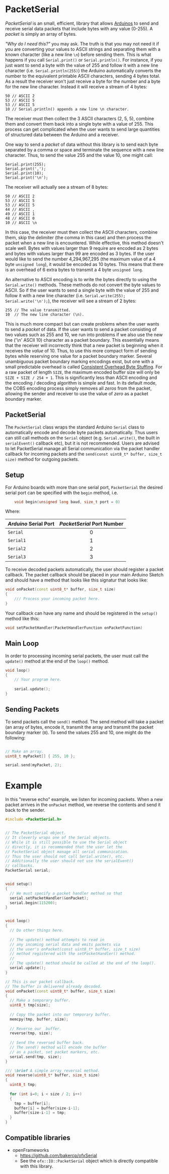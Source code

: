 PacketSerial
============

_PacketSerial_ is an small, efficient, library that allows [Arduinos](http://www.arduino.cc/) to send and receive serial data packets that include bytes with any value (0-255).  A _packet_ is simply an array of bytes.

_"Why do I need this?"_ you may ask.  The truth is that you may not need it if you are converting your values to ASCII strings and separating them with a known character (like a new line `\n`) before sending them.   This is what happens if you call `Serial.print()` or `Serial.println()`.  For instance, if you just want to send a byte with the value of 255 and follow it with a new line character (i.e. `Serial.println(255)`) the Arduino automatically converts the number to the equivalent printable ASCII characters, sending 4 bytes total.  As a result the receiver won't just receive a byte for the number and a byte for the new line character.  Instead it will receive a stream of 4 bytes:

```
50 // ASCII 2
53 // ASCII 5
53 // ASCII 5
10 // Serial.println() appends a new line \n character.
```

The receiver must then collect the 3 ASCII characters (2, 5, 5), combine them and convert them back into a single byte with a value of 255.  This process can get complicated when the user wants to send large quantities of structured data between the Arduino and a receiver.

One way to send a _packet_ of data without this library is to send each byte separated by a comma or space and terminate the sequence with a new line character.  Thus, to send the value 255 and the value 10, one might call:

```
Serial.print(255);
Serial.print(',');
Serial.print(10);
Serial.print('\n');
```

The receiver will actually see a stream of 8 bytes:

```
50 // ASCII 2
53 // ASCII 5
53 // ASCII 5
44 // ASCII ,
49 // ASCII 1
48 // ASCII 0
10 // ASCII \n
```

In this case, the receiver must then collect the ASCII characters, combine them, skip the delimiter (the comma in this case) and then process the packet when a new line is encountered.  While effective, this method doesn't scale well.  Bytes with values larger than 9 require are encoded as 2 bytes and bytes with values larger than 99 are encoded as 3 bytes.  If the user would like to send the number 4,294,967,295 (the maximum value of a 4 byte `unsigned long`), it would be encoded as 10 bytes.  This means that there is an overhead of 6 extra bytes to transmit a 4 byte `unsigned long`.

An alternative to ASCII encoding is to write the bytes directly to using the `Serial.write()` methods.  These methods do not convert the byte values to ASCII.  So if the user wants to send a single byte with the value of 255 and follow it with a new line character (i.e. `Serial.write(255); Serial.write('\n');`), the receiver will see a stream of 2 bytes:

```
255 // The value transmitted.
10  // The new line character (\n).
```

This is much more compact but can create problems when the user wants to send a _packet_ of data.  If the user wants to send a packet consisting of two values such as 255 and 10, we run into problems if we also use the new line ('\n' ASCII 10) character as a packet boundary.  This essentially means that the receiver will incorrectly think that a new packet is beginning when it receives the _value_ of 10.  Thus, to use this more compact form of sending bytes while reserving one value for a packet boundary marker.  Several unambiguous packet boundary marking encodings exist, but one with a small predictable overhead is called [Consistent Overhead Byte Stuffing](http://en.wikipedia.org/wiki/Consistent_Overhead_Byte_Stuffing).  For a raw packet of length `SIZE`, the maximum encoded buffer size will only be `SIZE + SIZE / 254 + 1`.  This is significantly less than ASCII encoding and the encoding / decoding algorithm is simple and fast.  In its default mode, the COBS encoding process simply removes all _zeros_ from the packet, allowing the sender and receiver to use the value of _zero_ as a packet boundary marker.  

## PacketSerial

The `PacketSerial` class wraps the standard Arduino `Serial` class to automatically encode and decode byte packets automatically.  Thus users can still call methods on the `Serial` object (e.g. `Serial.write()`, the built in `serialEvent()` callback etc), but it is not recommended.  Users are advised to let PacketSerial manage all Serial communication via the packet handler callback for incoming packets and the `send(const uint8_t* buffer, size_t size)` method for outgoing packets.


## Setup 

For Arduino boards with more than one serial port, `PacketSerial` the desired serial port can be specified with the `begin` method, i.e.

```c++
    void begin(unsigned long baud, size_t port = 0)
```

Where:

| _Arduino_ Serial Port | _PacketSerial_ Port Number |
| ------------- |:-------------:|
| `Serial`      | 0           |
| `Serial1`     | 1           |
| `Serial2`     | 2           |
| `Serial3`     | 3           |

To receive decoded packets automatically, the user should register a packet callback.  The packet callback should be placed in your main Arduino Sketch and should have a method that looks like this signatur that looks like:

```c++
void onPacket(const uint8_t* buffer, size_t size)
{
    /// Process your incoming packet here.
}
```

Your callback can have any name and should be registered in the `setup()` method like this:

```c++
void setPacketHandler(PacketHandlerFunction onPacketFunction)
```

## Main Loop

In order to processing incoming serial packets, the user must call the `update()` method at the end of the `loop()` method.

```c++
void loop()
{
    // Your program here. 
    
    serial.update();
}

```

## Sending Packets

To send packets call the `send()` method.  The send method will take a packet (an array of bytes, encode it, transmit the array and transmit the packet boundary marker (`0`).  To send the values 255 and 10, one might do the following:

```c++

// Make an array.
uint8_t myPacket[] { 255, 10 };

serial.send(myPacket, 2);
```
 
# Example

In this "reverse echo" example, we listen for incoming packets.  When a new packet arrives in the `onPacket` method, we reverse the contents and send it back to the sender.  

```c++
#include <PacketSerial.h>


// The PacketSerial object.
// It cleverly wraps one of the Serial objects.
// While it is still possible to use the Serial object
// directly, it is recommended that the user let the 
// PacketSerial object manage all serial communication.
// Thus the user should not call Serial.write(), etc.
// Additionally the user should not use the serialEvent()
// callbacks.
PacketSerial serial;


void setup()
{
  // We must specify a packet handler method so that
  serial.setPacketHandler(&onPacket);
  serial.begin(115200);
}


void loop()
{
  // Do other things here.
  
  // The update() method attempts to read in
  // any incoming serial data and emits packets via
  // the user's onPacket(const uint8_t* buffer, size_t size) 
  // method registered with the setPacketHandler() method.  
  //
  // The update() method should be called at the end of the loop().
  serial.update(); 
}

// This is our packet callback.
// The buffer is delivered already decoded.
void onPacket(const uint8_t* buffer, size_t size)
{
  // Make a temporary buffer.
  uint8_t tmp[size]; 
  
  // Copy the packet into our temporary buffer.
  memcpy(tmp, buffer, size); 
  
  // Reverse our  buffer.
  reverse(tmp, size);
  
  // Send the reversed buffer back.
  // The send() method will encode the buffer
  // as a packet, set packet markers, etc.
  serial.send(tmp, size);
}

/// \brief A simple array reversal method.
void reverse(uint8_t* buffer, size_t size)
{
  uint8_t tmp;
  
  for (int i=0; i < size / 2; i++)
  {
    tmp = buffer[i];
    buffer[i] = buffer[size-i-1];
    buffer[size-i-1] = tmp;
  }
}
```

## Compatible libraries

- openFrameworks
    - https://github.com/bakercp/ofxSerial
    - See the `ofx::IO::PacketSerial` object which is directly compatible with this library. 